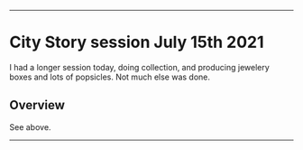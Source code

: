 
***

# City Story session July 15th 2021

<!-- I had a shorter session yet again today, as I was low on time, so I produced candy bars (5 minutes) instead of jewelery boxes (15 minutes) I did tip collection today as well, not much was done overall. !--> <!-- I have been receiving an abnormal amount of neighbor requests lately. !-->

I had a longer session today, doing collection, and producing jewelery boxes and lots of popsicles. Not much else was done.

## Overview

See above.

***
